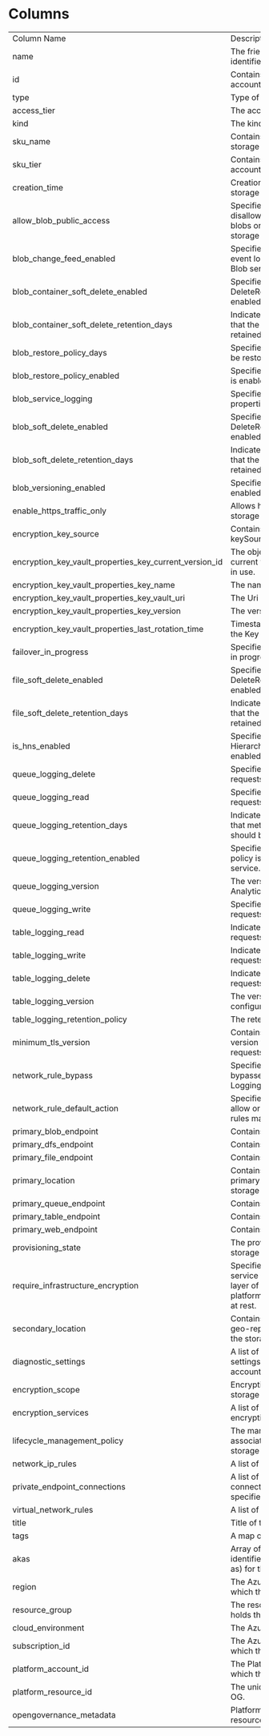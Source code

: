 # Columns  

<table>
	<tr><td>Column Name</td><td>Description</td></tr>
	<tr><td>name</td><td>The friendly name that identifies the storage account.</td></tr>
	<tr><td>id</td><td>Contains ID to identify a storage account uniquely.</td></tr>
	<tr><td>type</td><td>Type of the resource.</td></tr>
	<tr><td>access_tier</td><td>The access tier used for billing.</td></tr>
	<tr><td>kind</td><td>The kind of the resource.</td></tr>
	<tr><td>sku_name</td><td>Contains sku name of the storage account.</td></tr>
	<tr><td>sku_tier</td><td>Contains sku tier of the storage account.</td></tr>
	<tr><td>creation_time</td><td>Creation date and time of the storage account.</td></tr>
	<tr><td>allow_blob_public_access</td><td>Specifies whether allow or disallow public access to all blobs or containers in the storage account.</td></tr>
	<tr><td>blob_change_feed_enabled</td><td>Specifies whether change feed event logging is enabled for the Blob service.</td></tr>
	<tr><td>blob_container_soft_delete_enabled</td><td>Specifies whether DeleteRetentionPolicy is enabled.</td></tr>
	<tr><td>blob_container_soft_delete_retention_days</td><td>Indicates the number of days that the deleted item should be retained.</td></tr>
	<tr><td>blob_restore_policy_days</td><td>Specifies how long the blob can be restored.</td></tr>
	<tr><td>blob_restore_policy_enabled</td><td>Specifies whether blob restore is enabled.</td></tr>
	<tr><td>blob_service_logging</td><td>Specifies the blob service properties for logging access.</td></tr>
	<tr><td>blob_soft_delete_enabled</td><td>Specifies whether DeleteRetentionPolicy is enabled.</td></tr>
	<tr><td>blob_soft_delete_retention_days</td><td>Indicates the number of days that the deleted item should be retained.</td></tr>
	<tr><td>blob_versioning_enabled</td><td>Specifies whether versioning is enabled.</td></tr>
	<tr><td>enable_https_traffic_only</td><td>Allows https traffic only to storage service if sets to true.</td></tr>
	<tr><td>encryption_key_source</td><td>Contains the encryption keySource (provider).</td></tr>
	<tr><td>encryption_key_vault_properties_key_current_version_id</td><td>The object identifier of the current versioned Key Vault Key in use.</td></tr>
	<tr><td>encryption_key_vault_properties_key_name</td><td>The name of KeyVault key.</td></tr>
	<tr><td>encryption_key_vault_properties_key_vault_uri</td><td>The Uri of KeyVault.</td></tr>
	<tr><td>encryption_key_vault_properties_key_version</td><td>The version of KeyVault key.</td></tr>
	<tr><td>encryption_key_vault_properties_last_rotation_time</td><td>Timestamp of last rotation of the Key Vault Key.</td></tr>
	<tr><td>failover_in_progress</td><td>Specifies whether the failover is in progress.</td></tr>
	<tr><td>file_soft_delete_enabled</td><td>Specifies whether DeleteRetentionPolicy is enabled.</td></tr>
	<tr><td>file_soft_delete_retention_days</td><td>Indicates the number of days that the deleted item should be retained.</td></tr>
	<tr><td>is_hns_enabled</td><td>Specifies whether account HierarchicalNamespace is enabled.</td></tr>
	<tr><td>queue_logging_delete</td><td>Specifies whether all delete requests should be logged.</td></tr>
	<tr><td>queue_logging_read</td><td>Specifies whether all read requests should be logged.</td></tr>
	<tr><td>queue_logging_retention_days</td><td>Indicates the number of days that metrics or logging data should be retained.</td></tr>
	<tr><td>queue_logging_retention_enabled</td><td>Specifies whether a retention policy is enabled for the storage service.</td></tr>
	<tr><td>queue_logging_version</td><td>The version of Storage Analytics to configure.</td></tr>
	<tr><td>queue_logging_write</td><td>Specifies whether all write requests should be logged.</td></tr>
	<tr><td>table_logging_read</td><td>Indicates whether all read requests should be logged.</td></tr>
	<tr><td>table_logging_write</td><td>Indicates whether all write requests should be logged.</td></tr>
	<tr><td>table_logging_delete</td><td>Indicates whether all delete requests should be logged.</td></tr>
	<tr><td>table_logging_version</td><td>The version of Analytics to configure.</td></tr>
	<tr><td>table_logging_retention_policy</td><td>The retention policy.</td></tr>
	<tr><td>minimum_tls_version</td><td>Contains the minimum TLS version to be permitted on requests to storage.</td></tr>
	<tr><td>network_rule_bypass</td><td>Specifies whether traffic is bypassed for Logging/Metrics/AzureServices.</td></tr>
	<tr><td>network_rule_default_action</td><td>Specifies the default action of allow or deny when no other rules match.</td></tr>
	<tr><td>primary_blob_endpoint</td><td>Contains the blob endpoint.</td></tr>
	<tr><td>primary_dfs_endpoint</td><td>Contains the dfs endpoint.</td></tr>
	<tr><td>primary_file_endpoint</td><td>Contains the file endpoint.</td></tr>
	<tr><td>primary_location</td><td>Contains the location of the primary data center for the storage account.</td></tr>
	<tr><td>primary_queue_endpoint</td><td>Contains the queue endpoint.</td></tr>
	<tr><td>primary_table_endpoint</td><td>Contains the table endpoint.</td></tr>
	<tr><td>primary_web_endpoint</td><td>Contains the web endpoint.</td></tr>
	<tr><td>provisioning_state</td><td>The provisioning state of the storage account resource.</td></tr>
	<tr><td>require_infrastructure_encryption</td><td>Specifies whether or not the service applies a secondary layer of encryption with platform managed keys for data at rest.</td></tr>
	<tr><td>secondary_location</td><td>Contains the location of the geo-replicated secondary for the storage account.</td></tr>
	<tr><td>diagnostic_settings</td><td>A list of active diagnostic settings for the storage account.</td></tr>
	<tr><td>encryption_scope</td><td>Encryption scope details for the storage account.</td></tr>
	<tr><td>encryption_services</td><td>A list of services which support encryption.</td></tr>
	<tr><td>lifecycle_management_policy</td><td>The managementpolicy associated with the specified storage account.</td></tr>
	<tr><td>network_ip_rules</td><td>A list of IP ACL rules.</td></tr>
	<tr><td>private_endpoint_connections</td><td>A list of private endpoint connection associated with the specified storage account.</td></tr>
	<tr><td>virtual_network_rules</td><td>A list of virtual network rules.</td></tr>
	<tr><td>title</td><td>Title of the resource.</td></tr>
	<tr><td>tags</td><td>A map of tags for the resource.</td></tr>
	<tr><td>akas</td><td>Array of globally unique identifier strings (also known as) for the resource.</td></tr>
	<tr><td>region</td><td>The Azure region/location in which the resource is located.</td></tr>
	<tr><td>resource_group</td><td>The resource group which holds this resource.</td></tr>
	<tr><td>cloud_environment</td><td>The Azure Cloud Environment.</td></tr>
	<tr><td>subscription_id</td><td>The Azure Subscription ID in which the resource is located.</td></tr>
	<tr><td>platform_account_id</td><td>The Platform Account ID in which the resource is located.</td></tr>
	<tr><td>platform_resource_id</td><td>The unique ID of the resource in OG.</td></tr>
	<tr><td>opengovernance_metadata</td><td>Platform Metadata of the Azure resource.</td></tr>
</table>